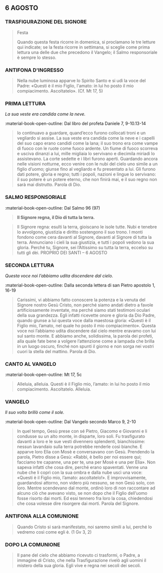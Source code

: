 ## 6 AGOSTO
> 
### TRASFIGURAZIONE DEL SIGNORE
> 
> Festa
> 
> Quando questa festa ricorre in domenica, si proclamano le tre letture qui indicate; se la festa ricorre in settimana, si sceglie come prima lettura una delle due che precedono il Vangelo; il Salmo responsoriale è sempre lo stesso.
> 
### ANTIFONA D'INGRESSO
> Nella nube luminosa apparve lo Spirito Santo e si udì la voce del Padre: «Questi è il mio Figlio, l'amato: in lui ho posto il mio compiacimento. Ascoltatelo». (Cf. Mt 17, 5)
> 
### PRIMA LETTURA
*La sua veste era candida come la neve.*

:material-book-open-outline: Dal libro del profeta Daniele
7, 9-10.13-14

> Io continuavo a guardare, quand’ecco furono collocati troni e un vegliardo si assise. La sua veste era candida come la neve e i capelli del suo capo erano candidi come la lana; il suo trono era come vampe di fuoco con le ruote come fuoco ardente. Un fiume di fuoco scorreva e usciva dinanzi a lui, mille migliaia lo servivano e diecimila miriadi lo assistevano. La corte sedette e i libri furono aperti. Guardando ancora nelle visioni notturne, ecco venire con le nubi del cielo uno simile a un figlio d’uomo; giunse fino al vegliardo e fu presentato a lui. Gli furono dati potere, gloria e regno; tutti i popoli, nazioni e lingue lo servivano: il suo potere è un potere eterno, che non finirà mai, e il suo regno non sarà mai distrutto. Parola di Dio.
> 
### SALMO RESPONSORIALE
:material-book-open-outline: Dal Salmo 96 (97)

>**Il Signore regna, il Dio di tutta la terra.**

> Il Signore regna: esulti la terra,
> gioiscano le isole tutte.
> Nubi e tenebre lo avvolgono,
> giustizia e diritto sostengono il suo trono.
> I monti fondono come cera davanti al Signore,
> davanti al Signore di tutta la terra.
> Annunciano i cieli la sua giustizia,
> e tutti i popoli vedono la sua gloria.
> Perché tu, Signore,
> sei l’Altissimo su tutta la terra,
> eccelso su tutti gli dèi. PROPRIO DEI SANTI – 6 AGOSTO
> 
### SECONDA LETTURA
*Questa voce noi l’abbiamo udita discendere dal cielo.*

:material-book-open-outline: Dalla seconda lettera di san Pietro apostolo
1, 16-19

> Carissimi, vi abbiamo fatto conoscere la potenza e la venuta del Signore nostro Gesù Cristo, non perché siamo andati dietro a favole artificiosamente inventate, ma perché siamo stati testimoni oculari della sua grandezza. Egli infatti ricevette onore e gloria da Dio Padre, quando giunse a lui questa voce dalla maestosa gloria: «Questi è il Figlio mio, l’amato, nel quale ho posto il mio compiacimento». Questa voce noi l’abbiamo udita discendere dal cielo mentre eravamo con lui sul santo monte. E abbiamo anche, solidissima, la parola dei profeti, alla quale fate bene a volgere l’attenzione come a lampada che brilla in un luogo oscuro, finché non spunti il giorno e non sorga nei vostri cuori la stella del mattino. Parola di Dio.
> 
### CANTO AL VANGELO
:material-book-open-outline: Mt 17, 5c

> Alleluia, alleluia.
> Questi è il Figlio mio, l’amato:
> in lui ho posto il mio compiacimento. Ascoltatelo.
> Alleluia.
> 
### VANGELO
*Il suo volto brillò come il sole.*

:material-book-open-outline: Dal Vangelo secondo Marco
9, 2-10

> In quel tempo, Gesù prese con sé Pietro, Giacomo e Giovanni e li condusse su un alto monte, in disparte, loro soli. Fu trasfigurato davanti a loro e le sue vesti divennero splendenti, bianchissime: nessun lavandaio sulla terra potrebbe renderle così bianche. E apparve loro Elìa con Mosè e conversavano con Gesù. Prendendo la parola, Pietro disse a Gesù: «Rabbì, è bello per noi essere qui; facciamo tre capanne, una per te, una per Mosè e una per Elìa». Non sapeva infatti che cosa dire, perché erano spaventati. Venne una nube che li coprì con la sua ombra e dalla nube uscì una voce: «Questi è il Figlio mio, l’amato: ascoltatelo!». E improvvisamente, guardandosi attorno, non videro più nessuno, se non Gesù solo, con loro. Mentre scendevano dal monte, ordinò loro di non raccontare ad alcuno ciò che avevano visto, se non dopo che il Figlio dell’uomo fosse risorto dai morti. Ed essi tennero fra loro la cosa, chiedendosi che cosa volesse dire risorgere dai morti. Parola del Signore.
> 
### ANTIFONA ALLA COMUNIONE
> Quando Cristo si sarà manifestato, noi saremo simili a lui,  perché lo vedremo così come egli è. (1 Gv 3, 2)
> 
### DOPO LA COMUNIONE
> Il pane del cielo che abbiamo ricevuto ci trasformi, o Padre, a immagine di Cristo, che nella Trasfigurazione rivelò agli uomini il mistero della sua gloria. Egli vive e regna nei secoli dei secoli.
> 